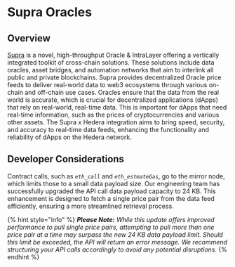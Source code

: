 # Supra Oracles

## Overview

[Supra](https://supra.com/) is a novel, high-throughput Oracle & IntraLayer offering a vertically integrated toolkit of cross-chain solutions. These solutions include data oracles, asset bridges, and automation networks that aim to interlink all public and private blockchains. Supra provides decentralized Oracle price feeds to deliver real-world data to web3 ecosystems through various on-chain and off-chain use cases. Oracles ensure that the data from the real world is accurate, which is crucial for decentralized applications (dApps) that rely on real-world, real-time data. This is important for dApps that need real-time information, such as the prices of cryptocurrencies and various other assets. The Supra x Hedera integration aims to bring speed, security, and accuracy to real-time data feeds, enhancing the functionality and reliability of dApps on the Hedera network.

## **Developer Considerations**

Contract calls, such as _`eth_call`_ and _`eth_estmateGas`_, go to the mirror node, which limits those to a small data payload size. Our engineering team has successfully upgraded the API call data payload capacity to 24 KB. This enhancement is designed to fetch a single price pair from the data feed efficiently, ensuring a more streamlined retrieval process.

{% hint style="info" %}
_**Please Note:** While this update offers improved performance to pull single price pairs, attempting to pull more than one price pair at a time may surpass the new 24 KB data payload limit. Should this limit be exceeded, the API will return an error message. We recommend structuring your API calls accordingly to avoid any potential disruptions._
{% endhint %}

